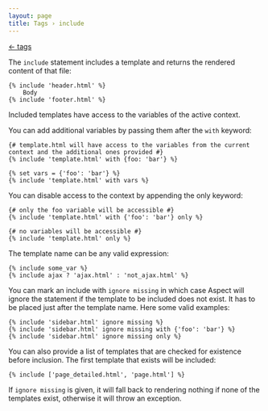 ```yaml
---
layout: page
title: Tags › include
---
```


[← tags](./../tags.md)

<!-- {% raw %} -->

The `include` statement includes a template and returns the rendered content of that file:

```twig
{% include 'header.html' %}
    Body
{% include 'footer.html' %}
```

Included templates have access to the variables of the active context.

You can add additional variables by passing them after the `with` keyword:

```twig
{# template.html will have access to the variables from the current context and the additional ones provided #}
{% include 'template.html' with {foo: 'bar'} %}

{% set vars = {'foo': 'bar'} %}
{% include 'template.html' with vars %}
```

You can disable access to the context by appending the only keyword:

```twig
{# only the foo variable will be accessible #}
{% include 'template.html' with {'foo': 'bar'} only %}
```

```twig
{# no variables will be accessible #}
{% include 'template.html' only %}
```

The template name can be any valid expression:

```twig
{% include some_var %}
{% include ajax ? 'ajax.html' : 'not_ajax.html' %}
```

You can mark an include with `ignore missing` in which case Aspect will ignore the statement if the template to be included does not exist. 
It has to be placed just after the template name. Here some valid examples:

```twig
{% include 'sidebar.html' ignore missing %}
{% include 'sidebar.html' ignore missing with {'foo': 'bar'} %}
{% include 'sidebar.html' ignore missing only %}
```

You can also provide a list of templates that are checked for existence before inclusion. 
The first template that exists will be included:

```twig
{% include ['page_detailed.html', 'page.html'] %}
```

If `ignore missing` is given, it will fall back to rendering nothing if none of the templates exist, otherwise it will throw an exception.

<!-- {% endraw %} -->